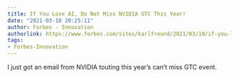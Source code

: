```yaml
---
title: If You Love AI, Do Not Miss NVIDIA GTC This Year!
date: "2021-03-10 20:25:11"
author: Forbes - Innovation
authorlink: https://www.forbes.com/sites/karlfreund/2021/03/10/if-you-love-ai-do-not-miss-nvidia-gtc-this-year/
tags:
- Forbes-Innovation
---
```

I just got an email from NVIDIA touting this year’s can’t miss GTC event.